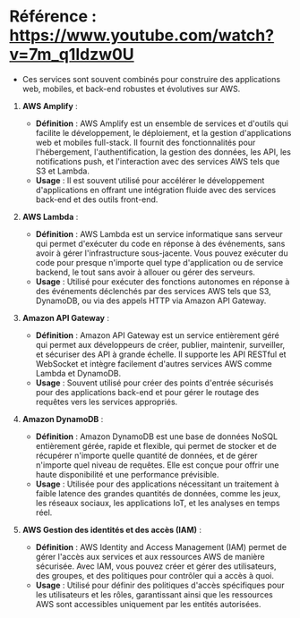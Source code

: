 # Référence : https://www.youtube.com/watch?v=7m_q1ldzw0U

- Ces services sont souvent combinés pour construire des applications web, mobiles, et back-end robustes et évolutives sur AWS.

1. **AWS Amplify** :
   - **Définition** : AWS Amplify est un ensemble de services et d'outils qui facilite le développement, le déploiement, et la gestion d'applications web et mobiles full-stack. Il fournit des fonctionnalités pour l'hébergement, l'authentification, la gestion des données, les API, les notifications push, et l'interaction avec des services AWS tels que S3 et Lambda.
   - **Usage** : Il est souvent utilisé pour accélérer le développement d'applications en offrant une intégration fluide avec des services back-end et des outils front-end.

2. **AWS Lambda** :
   - **Définition** : AWS Lambda est un service informatique sans serveur qui permet d'exécuter du code en réponse à des événements, sans avoir à gérer l'infrastructure sous-jacente. Vous pouvez exécuter du code pour presque n'importe quel type d'application ou de service backend, le tout sans avoir à allouer ou gérer des serveurs.
   - **Usage** : Utilisé pour exécuter des fonctions autonomes en réponse à des événements déclenchés par des services AWS tels que S3, DynamoDB, ou via des appels HTTP via Amazon API Gateway.

3. **Amazon API Gateway** :
   - **Définition** : Amazon API Gateway est un service entièrement géré qui permet aux développeurs de créer, publier, maintenir, surveiller, et sécuriser des API à grande échelle. Il supporte les API RESTful et WebSocket et intègre facilement d'autres services AWS comme Lambda et DynamoDB.
   - **Usage** : Souvent utilisé pour créer des points d'entrée sécurisés pour des applications back-end et pour gérer le routage des requêtes vers les services appropriés.

4. **Amazon DynamoDB** :
   - **Définition** : Amazon DynamoDB est une base de données NoSQL entièrement gérée, rapide et flexible, qui permet de stocker et de récupérer n'importe quelle quantité de données, et de gérer n'importe quel niveau de requêtes. Elle est conçue pour offrir une haute disponibilité et une performance prévisible.
   - **Usage** : Utilisée pour des applications nécessitant un traitement à faible latence des grandes quantités de données, comme les jeux, les réseaux sociaux, les applications IoT, et les analyses en temps réel.

5. **AWS Gestion des identités et des accès (IAM)** :
   - **Définition** : AWS Identity and Access Management (IAM) permet de gérer l'accès aux services et aux ressources AWS de manière sécurisée. Avec IAM, vous pouvez créer et gérer des utilisateurs, des groupes, et des politiques pour contrôler qui a accès à quoi.
   - **Usage** : Utilisé pour définir des politiques d'accès spécifiques pour les utilisateurs et les rôles, garantissant ainsi que les ressources AWS sont accessibles uniquement par les entités autorisées.


